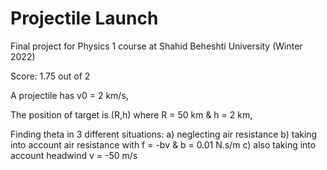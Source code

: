 # Projectile Launch

Final project for Physics 1 course at Shahid Beheshti University (Winter 2022)

Score: 1.75 out of 2

A projectile has v0 = 2 km/s,

The position of target is (R,h) where R = 50 km & h = 2 km,

Finding theta in 3 different situations:
a) neglecting air resistance
b) taking into account air resistance with f = -bv & b = 0.01 N.s/m
c) also taking into account headwind v = -50 m/s
